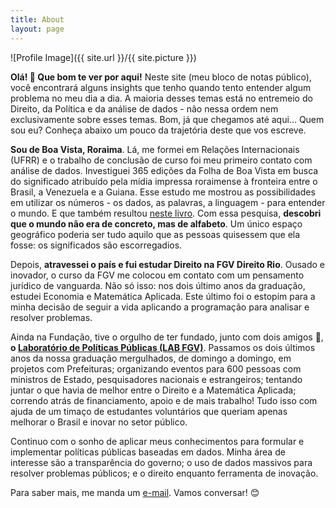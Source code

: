 ```yaml
---
title: About
layout: page
---
```

![Profile Image]({{ site.url }}/{{ site.picture }})

<p><b>Olá! 	&#128406;  Que bom te ver por aqui!</b> Neste site (meu bloco de notas público), você encontrará
alguns insights que tenho quando tento entender algum problema no meu dia a dia. A maioria desses temas está no entremeio do Direito, da Política e da análise de dados - não nessa ordem nem exclusivamente sobre esses temas. Bom, já que chegamos até aqui... Quem sou eu? Conheça abaixo um pouco da trajetória deste que vos escreve.</p>

<p><b>Sou de Boa Vista, Roraima</b>. Lá, me formei em Relações Internacionais (UFRR) e o trabalho de conclusão de curso foi meu primeiro contato com análise de dados. Investiguei 365 edições da Folha de Boa Vista em busca do significado atribuído pela mídia impressa roraimense à fronteira entre o Brasil, a Venezuela e a Guiana. Esse estudo me mostrou as possibilidades em utilizar os números - os dados, as palavras, a linguagem - para entender o mundo. E que também resultou <a href="https://books.google.com.br/books/about/A_constru%C3%A7%C3%A3o_da_fronteira_na_m%C3%ADdia_im.html?id=_1zZAwAAQBAJ&redir_esc=y">neste livro</a>. Com essa pesquisa, <b>descobri que o mundo não era de concreto, mas de alfabeto</b>. Um único espaço geográfico poderia ser tudo aquilo que as pessoas quisessem que ela fosse: os significados são escorregadios.</p>

<p> Depois, <b>atravessei o país e fui estudar Direito na FGV Direito Rio</b>. Ousado e inovador, o curso da FGV me colocou em contato com um pensamento jurídico de vanguarda. Não só isso: nos dois último anos da graduação, estudei Economia e Matemática Aplicada. Este último foi o estopim para a minha decisão de seguir a vida aplicando a programação para analisar e resolver problemas.</p>

<p> Ainda na Fundação, tive o orgulho de ter fundado, junto com dois amigos &#128158;, <b>o <a href="https://www.labipp.com.br/">Laboratório de Políticas Públicas (LAB FGV)</a></b>. Passamos os dois últimos anos da nossa graduação mergulhados, de domingo a domingo, em projetos com Prefeituras; organizando eventos para 600 pessoas com ministros de Estado, pesquisadores nacionais e estrangeiros; tentando juntar o que havia de melhor entre o Direito e a Matemática Aplicada; correndo atrás de financiamento, apoio e de mais trabalho! Tudo isso com ajuda de um timaço de estudantes voluntários que queriam apenas melhorar o Brasil e inovar no setor público.</p>

<p>Continuo com o sonho de aplicar meus conhecimentos para formular e implementar políticas públicas baseadas em dados. Minha área de interesse são a transparência do governo; o uso de dados massivos para resolver problemas públicos; e o direito enquanto ferramenta de inovação.</p>

<p> Para saber mais, me manda um <a href="https://www.labipp.com.br/">e-mail</a>. Vamos conversar! &#128522;</p>